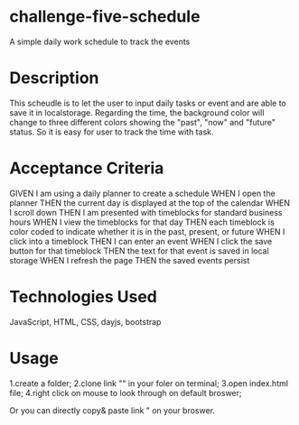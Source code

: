 # challenge-five-schedule
A simple daily work schedule to track the events


# Description
This scheudle is to let the user to input daily tasks or event and are able to save it in localstorage.
Regarding the time, the background color will change to three different colors showing the "past", "now" and "future" status. So it is easy for user to track the time with task.


# Acceptance Criteria
GIVEN I am using a daily planner to create a schedule
WHEN I open the planner
THEN the current day is displayed at the top of the calendar
WHEN I scroll down
THEN I am presented with timeblocks for standard business hours
WHEN I view the timeblocks for that day
THEN each timeblock is color coded to indicate whether it is in the past, present, or future
WHEN I click into a timeblock
THEN I can enter an event
WHEN I click the save button for that timeblock
THEN the text for that event is saved in local storage
WHEN I refresh the page
THEN the saved events persist


# Technologies Used
JavaScript, HTML, CSS, dayjs, bootstrap


# Usage

1.create a folder;
2.clone link "" in your foler on terminal;
3.open index.html file;
4.right click on mouse to look through on default broswer;

Or you can directly copy& paste link  " on your broswer.
